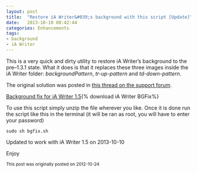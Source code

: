 ```yaml
---
layout: post
title:  "Restore iA Writer&#039;s background with this script [Update]"
date:   2013-10-10 00:42:44
categories: Enhancements
tags:
- background
- iA Writer
---
```

This is a very quick and dirty utility to restore iA Writer’s background to the pre–1.3.1 state. What it does is that it replaces these three images inside the iA Writer folder: *backgroundPattern*, *tr-up-pattern* and *td-down-pattern*.

The original solution was posted in [this thread on the support forum][1].

[Background fix for iA Writer 1.5][2]{% download iA Writer BGFix%}

To use this script simply unzip the file wherever you like. Once it is done run the script like this in the terminal (it will be ran as root, you will have to enter your password)

    sudo sh bgfix.sh
    

Updated to work with iA Writer 1.5 on 2013-10-10

Enjoy

<small>This post was originally posted on 2012-10-24</small>

 [1]: http://support.iawriter.com/help/discussions/mac-suggestions/389-ia-writer-surface-design
 [2]: /files/downloads/iAWriter-BGFix-1.5.zip